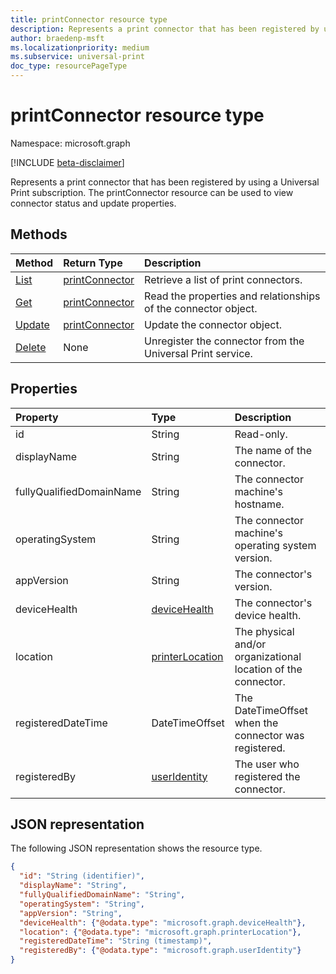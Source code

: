 ```yaml
---
title: printConnector resource type
description: Represents a print connector that has been registered by using a Universal Print subscription. The printConnector resource can be used to view connector status and update properties.
author: braedenp-msft
ms.localizationpriority: medium
ms.subservice: universal-print
doc_type: resourcePageType
---
```


# printConnector resource type

Namespace: microsoft.graph

[!INCLUDE [beta-disclaimer](../../includes/beta-disclaimer.md)]

Represents a print connector that has been registered by using a Universal Print subscription. The printConnector resource can be used to view connector status and update properties.

## Methods

| Method       | Return Type | Description |
|:-------------|:------------|:------------|
| [List](../api/print-list-connectors.md) | [printConnector](printconnector.md) | Retrieve a list of print connectors. |
| [Get](../api/printconnector-get.md) | [printConnector](printconnector.md) | Read the properties and relationships of the connector object. |
| [Update](../api/printconnector-update.md) | [printConnector](printconnector.md) | Update the connector object. |
| [Delete](../api/printconnector-delete.md) | None | Unregister the connector from the Universal Print service. |

## Properties
| Property     | Type        | Description |
|:-------------|:------------|:------------|
|id|String| Read-only.|
|displayName|String|The name of the connector.|
|fullyQualifiedDomainName|String|The connector machine's hostname.|
|operatingSystem|String|The connector machine's operating system version.|
|appVersion|String|The connector's version.|
|deviceHealth|[deviceHealth](devicehealth.md)|The connector's device health.|
|location|[printerLocation](printerlocation.md)|The physical and/or organizational location of the connector.|
|registeredDateTime|DateTimeOffset|The DateTimeOffset when the connector was registered.|
|registeredBy|[userIdentity](useridentity.md)|The user who registered the connector.|

## JSON representation

The following JSON representation shows the resource type.

<!-- {
  "blockType": "resource",
  "optionalProperties": [

  ],
  "@odata.type": "microsoft.graph.printConnector"
}-->

```json
{
  "id": "String (identifier)",
  "displayName": "String",
  "fullyQualifiedDomainName": "String",
  "operatingSystem": "String",
  "appVersion": "String",
  "deviceHealth": {"@odata.type": "microsoft.graph.deviceHealth"},
  "location": {"@odata.type": "microsoft.graph.printerLocation"},
  "registeredDateTime": "String (timestamp)",
  "registeredBy": {"@odata.type": "microsoft.graph.userIdentity"}
}
```

<!-- uuid: 8fcb5dbc-d5aa-4681-8e31-b001d5168d79
2015-10-25 14:57:30 UTC -->
<!-- {
  "type": "#page.annotation",
  "description": "printConnector resource",
  "keywords": "",
  "section": "documentation",
  "tocPath": ""
}-->


